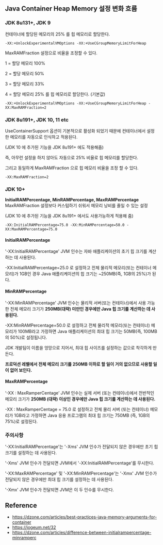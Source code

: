 ## Java Container Heap Memory 설정 변화 흐름

### JDK 8u131+, JDK 9
컨테이너에 할당된 메모리의 25% 를 힙 메모리로 할당한다.
```
-XX:+UnlockExperimentalVMOptions -XX:+UseCGroupMemoryLimitForHeap
```
MaxRAMFraction 설정으로 비율을 조정할 수 있다.

1 = 할당 메모리 100%

2 = 할당 메모리 50%

3 = 할당 메모리 33%

4 = 할당 메모리 25% 를 힙 메모리로 할당한다. (기본값)
```
-XX:+UnlockExperimentalVMOptions -XX:+UseCGroupMemoryLimitForHeap -XX:MaxRAMFraction=2
```

### JDK 8u191+, JDK 10, 11 etc
UseContainerSupport 옵션이 기본적으로 활성화 되었기 때문에 컨테이너에서 설정한 메모리를 자동으로 인식하고 적용된다.

(JDK 10 에 추가된 기능을 JDK 8u191+ 에도 적용해줌)

즉, 아무런 설정을 하지 않아도 자동으로 25% 비율로 힙 메모리를 할당한다.

그리고 동일하게 MaxRAMFraction 으로 힙 메모리 비율을 조정 할 수 있다.
```
-XX:MaxRAMFraction=2
```

### JDK 10+
**InitialRAMPercentage, MinRAMPercentage, MaxRAMPercentage**
MaxRAMFraction 설정보다 커스텀하기 쉬워서 메모리 낭비를 줄일 수 있는 설정

(JDK 10 에 추가된 기능을 JDK 8u191+ 에서도 사용가능하게 적용해 줌)
```
-XX:InitialRAMPercentage=75.0 -XX:MinRAMPercentage=50.0 -XX:MaxRAMPercentage=75.0
```

#### InitialRAMPercentage
'-XX:InitialRAMPercentage' JVM 인수는 자바 애플리케이션의 초기 힙 크기를 계산하는 데 사용된다.

-XX:InitialRAMPercentage=25.0 로 설정하고 전체 물리적 메모리(또는 컨테이너 메모리)가 1GB인 경우 Java 애플리케이션의 힙 크기는 ~250MB(즉, 1GB의 25%)가 된다.

#### MinRAMPercentage
'-XX:MinRAMPercentage' JVM 인수는 물리적 서버(또는 컨테이너)에서 사용 가능한 전체 메모리 크기가 **250MB(대략) 미만인 경우에만 Java 힙 크기를 계산하는 데 사용된다.**

-XX:MinRAMPercentage=50.0 로 설정하고 전체 물리적 메모리(또는 컨테이너) 메모리가 100MB라고 가정하면 Java 애플리케이션의 최대 힙 크기는 50MB(즉, 100MB의 50%)로 설정됩니다.

JDK 개발팀이 이름을 엉망으로 지어서, 최대 힙 사이즈를 설정하는 값으로 착각하게 만든다.

**프로덕션 레벨에서 전체 메모리 크기를 250MB 이하로 할 일이 거의 없으므로 사용할 일이 없어 보인다.**

#### MaxRAMPercentage
‘-XX : MaxRamperCentage’ JVM 인수는 실제 서버 (또는 컨테이너)에서 전반적인 메모리 크기가 **250MB (대략) 이상인 경우에만 Java 힙 크기를 계산하는 데 사용된다.**

-XX : MaxRamperCentage = 75.0 로 설정하고 전체 물리 서버 (또는 컨테이너) 메모리가 1GB라고 가정하면 Java 응용 프로그램의 최대 힙 크기는 750MB (즉, 1GB의 75%)로 설정된다.



### 주의사항
'-XX:InitialRAMPercentage'는 '-Xms' JVM 인수가 전달되지 않은 경우에만 초기 힙 크기를 설정하는 데 사용된다.

'-Xms' JVM 인수가 전달되면 JVM에서 '-XX:InitialRAMPercentage'를 무시한다.

'-XX:MaxRAMPercentage' 및 '-XX:MinRAMPercentage'는 '-Xmx' JVM 인수가 전달되지 않은 경우에만 최대 힙 크기를 설정하는 데 사용된다.

'-Xmx' JVM 인수가 전달되면 JVM은 이 두 인수를 무시한다.

## Reference

* https://dzone.com/articles/best-practices-java-memory-arguments-for-container
* https://jogeum.net/32
* https://dzone.com/articles/difference-between-initialrampercentage-minramperc